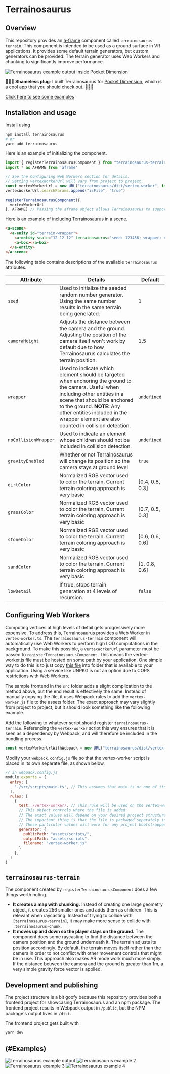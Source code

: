 # Terrainosaurus


## Overview

This repository provides an [a-frame](https://aframe.io/docs/1.4.0/introduction/) component called `terrainosaurus-terrain`. This component is intended to be used as a ground surface in VR applications. It provides some default terrain generators, but custom generators can be provided. The terrain generator uses Web Workers and chunking to significantly improve performance.

![Terrainosaurus example output inside Pocket Dimension](/public/assets/images/terrainosaurus_v1.png)

🔌🔌🔌 **Shameless plug**: I built Terrainosaurus for [Pocket Dimension](https://about.pocketdimension.io), which is a cool app that you should check out. 🔌🔌🔌

[Click here to see some examples](#examples)

## Installation and usage

Install using

```bash
npm install terrainosaurus
# or
yarn add terrainosaurus
```

Here is an example of initializing the component.

```javascript
import { registerTerrainosaurusComponent } from "terrainosaurus-terrain";
import * as AFRAME from 'aframe'

// See the Configuring Web Workers section for details.
// Setting vertexWorkerUrl will vary from project to project.
const vertexWorkerUrl = new URL("terrainosaurus/dist/vertex-worker", import.meta.url)
vertexWorkerUrl.searchParams.append("isFile", "true")

registerTerrainosaurusComponent({
  vertexWorkerUrl
}, AFRAME) // Passing the aframe object allows Terrainosaurus to support using aframe via either NPM or a CDN.
```

Here is an example of including Terrainosaurus in a scene.

```html
<a-scene>
  <a-enity id="terrain-wrapper">
    <a-entity scale="12 12 12" terrainosaurus="seed: 123456; wrapper: #terrain-wrapper;"></a-entity>
    <a-box></a-box>
  </a-entity>
</a-scene>
```

The following table contains descriptions of the available `terrainosaurus` attributes.

| Attribute | Details | Default |
|-----------|---------|---------|
| `seed`    | Used to initialize the seeded random number generator. Using the same number results in the same terrain being generated. | 1 |
| `cameraHeight` | Adjusts the distance between the camera and the ground. Adjusting the position of the camera itself won't work by default due to how Terrainosaurus calculates the terrain position. | 1.5  |
| `wrapper`      | Used to indicate which element should be targeted when anchoring the ground to the camera. Useful when including other entities in a scene that should be anchored to the ground. **NOTE:** Any other entities included in the wrapper element are also counted in collision detection. | `undefined` |
| `noCollisionWrapper`  | Used to indicate an element whose children should not be included in collision detection. | `undefined` |
| `gravityEnabled` | Whether or not Terrainosaurus will change its position so the camera stays at ground level | `true` |
| `dirtColor` | Normalized RGB vector used to color the terrain. Current terrain coloring approach is very basic | [0.4, 0.8, 0.3] |
| `grassColor` | Normalized RGB vector used to color the terrain. Current terrain coloring approach is very basic | [0.7, 0.5, 0.3] |
| `stoneColor` | Normalized RGB vector used to color the terrain. Current terrain coloring approach is very basic | [0.6, 0.6, 0.6] |
| `sandColor` | Normalized RGB vector used to color the terrain. Current terrain coloring approach is very basic | [1, 0.8, 0.6] |
| `lowDetail` | If true, stops terrain generation at 4 levels of recursion. | `false` |

## Configuring Web Workers

Computing vertices at high levels of detail gets progressively more expensive. To address this, Terrainosaurus provides a Web Worker in `vertex-worker.ts`.
The `terrainosaurus-terrain` component will automatically use Web Workers to perform high LOD computations in the background. To make this possible, a `vertexWorkerUrl` parameter must be passed to `registerTerrainosaurusComponent`. This means the vertex-worker.js file must be hosted on some path by your application. One simple way to do this is to just copy [this file](https://github.com/ScryVR/terrainosaurus/blob/master/dist/vertex-worker.js) into folder that is available to your application. Using a service like UNPKG is not an option due to CORS restrictions with Web Workers.

The sample frontend in the `src` folder adds a slight complication to the method above, but the end result is effectively the same. Instead of manually copying the file, it uses Webpack rules to add the `vertex-worker.js` file to the assets folder. The exact approach may vary slightly from project to project, but it should look something like the following example.

Add the following to whatever script should register `terrainosaurus-terrain`. Referencing the `vertex-worker` script this way ensures that it is seen as a dependency by Webpack, and will therefore be included in the bundling process.

```javascript
const vertexWorkerUrlWithWebpack = new URL("terrainosaurus/dist/vertex-worker", import.meta.url)
```

 Modify your `webpack.config.js` file so that the vertex-worker script is placed in its own separate file, as shown below.

```javascript
// in webpack.config.js
module.exports = {
  entry: [
    './src/scripts/main.ts', // This assumes that main.ts or one of its dependencies references vertex-worker
  ],
  rules: [
    {
      test: /vertex-worker/, // This rule will be used on the vertex-worker.js file
      // This object controls where the file is added.
      // The exact values will depend on your desired project structure.
      // The important thing is that the file is packaged separately instead of in some bundle.
      // These particular values will work for any project bootstrapped using Inframous (https://www.npmjs.com/package/inframous)
      generator: {
        publicPath: "assets/scripts/",
        outputPath: "assets/scripts",
        filename: "vertex-worker.js"
      }
    },
  ]
}
```

## `terrainosaurus-terrain`

The component created by `registerTerrainosaurusComponent` does a few things worth noting.

* **It creates a map with chunking.**
Instead of creating one large geometry object, it creates 256 smaller ones and adds them as children. This is relevant when raycasting. Instead of trying to collide with `[terrainosaurus-terrain]`, it may make more sense to collide with `.terrainosaurus-chunk`.
* **It moves up and down so the player stays on the ground.**
The component does some raycasting to find the distance between the camera position and the ground underneath it. The terrain adjusts its position accordingly. By default, the terrain moves itself rather than the camera in order to not conflict with other movement controls that might be in use. This approach also makes AR mode work much more simply. If the distance between the camera and the ground is greater than 1m, a very simple gravity force vector is applied.

## Development and publishing

The project structure is a bit goofy because this repository provides both a frontend project for showcasing Terrainosaurus and an npm package.
The frontend project results in Webpack output in `/public`, but the NPM package's output lives in `/dist`.

The frontend project gets built with

```bash
yarn dev
```

## (#Examples)

![Terrainosaurus example output](/public/assets/images/composite_noise_fractal_terrain.png)
![Terrainosaurus example 2](/public/assets/images/terrainosaurus_example2.png)
![Terrainosaurus example 3](/public/assets/images/terrainosaurus_example3.png)
![Terrainosaurus example 4](/public/assets/images/terrainosaurus_example4.png)
